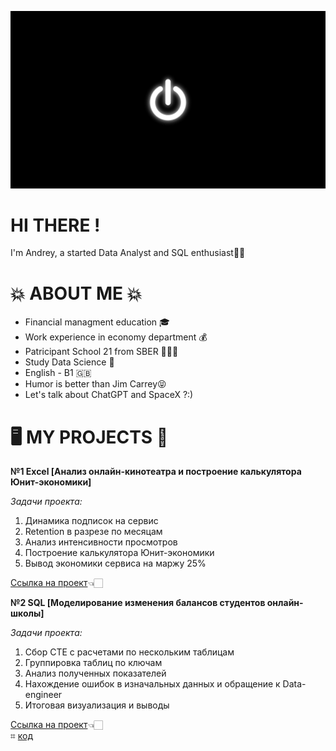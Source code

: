 ![Knopka](/Knopka.jpg)
# HI THERE !
I'm Andrey, a started Data Analyst and SQL enthusiast👋🏽

# 💥 ABOUT ME 💥
- Financial managment education 🎓
- Work experience in economy department 💰
- Patricipant School 21 from SBER 👨🏻‍💻
- Study Data Science 🤖
- English - B1 🇬🇧
- Humor is better than Jim Carrey😝
- Let's talk about ChatGPT and SpaceX ?:)

# 🖥️ MY PROJECTS 🔧

__№1 Excel [Анализ онлайн-кинотеатра и построение калькулятора Юнит-экономики]__

*Задачи проекта:*
1. Динамика подписок на сервис
2. Retention в разрезе по месяцам
3. Анализ интенсивности просмотров
4. Построение калькулятора Юнит-экономики
5. Вывод экономики сервиса на маржу 25%
   
[Ссылка на проект](https://docs.google.com/spreadsheets/d/1zpWqN7qC7QvF9uass6K6FgfJPM4Tr86i/edit?usp=sharing&ouid=109800994742912140519&rtpof=true&sd=true)👈🏻

__№2 SQL [Моделирование изменения балансов студентов онлайн-школы]__

*Задачи проекта:*
1. Сбор CTE с расчетами по нескольким таблицам
2. Группировка таблиц по ключам
3. Анализ полученных показателей
4. Нахождение ошибок в изначальных данных и обращение к Data-engineer
5. Итоговая визуализация и выводы

[Ссылка на проект](https://docs.google.com/spreadsheets/d/1Z7lIhesQ1jZSu6Ddec-Ff3TAL2tB9xI9/edit?usp=sharing&ouid=109800994742912140519&rtpof=true&sd=true)👈🏻 \
            ⌗ [код](https://metabase.sky.pro/question/76501)
   

